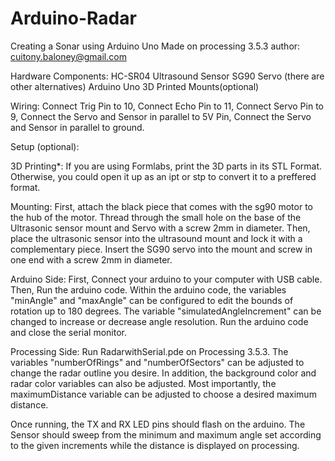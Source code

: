 # Arduino-Radar
Creating a Sonar using Arduino Uno
Made on processing 3.5.3
author: cuitony.baloney@gmail.com

Hardware Components:
HC-SR04 Ultrasound Sensor 
SG90 Servo (there are other alternatives)
Arduino Uno
3D Printed Mounts(optional)

Wiring:
Connect Trig Pin to 10,
Connect Echo Pin to 11,
Connect Servo Pin to 9,
Connect the Servo and Sensor in parallel to 5V Pin,
Connect the Servo and Sensor in parallel to ground.

Setup (optional):

3D Printing*: If you are using Formlabs, print the 3D parts in its STL Format. Otherwise, you could open it up as an ipt or stp to convert it to a preffered format.

Mounting: First, attach the black piece that comes with the sg90 motor to the hub of the motor. Thread through the small hole on the base of the Ultrasonic sensor mount and Servo with a screw 2mm in diameter. Then, place the ultrasonic sensor into the ultrasound mount and lock it with a complementary piece. Insert the SG90 servo into the mount and screw in one end with a screw 2mm in diameter.

Arduino Side:
First, Connect your arduino to your computer with USB cable. Then, Run the arduino code. Within the arduino code, the variables "minAngle" and "maxAngle" can be configured to edit the bounds of rotation up to 180 degrees. The variable "simulatedAngleIncrement" can be changed to increase or decrease angle resolution. Run the arduino code and close the serial monitor.

Processing Side:
Run RadarwithSerial.pde on Processing 3.5.3. The variables "numberOfRings" and "numberOfSectors" can be adjusted to change the radar outline you desire. In addition, the background color and radar color variables can also be adjusted. Most importantly, the maximumDistance variable can be adjusted to choose a desired maximum distance.


Once running, the TX and RX LED pins should flash on the arduino. The Sensor should sweep from the minimum and maximum angle set according to the given increments while the distance is displayed on processing.

